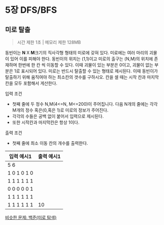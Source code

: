  # 5장 DFS/BFS

## 미로 탈출


 > 시간 제한 1초 | 메모리 제한 128MB 

동빈이는 **N** X **M**크기의 직사각형 형태의 미로에 갖혀 있다. 미로에는 여러 마리의 괴물이 있어 이를 피해야 한다. 
동빈이의 위치는 (1,1)이고 미로의 출구는 (N,M)의 위치에 존재하며 한번에 한 칸 씩 이동할 수 있다.
이때 괴물이 있는 부분은 0이고, 괴물이 없는 부분은 1로 표시되어 있다. 미로는 반드시 탈출할 수 있는 형태로 제시된다.
이때 동빈이가 탈출하기 위해 움직여야 하는 최소칸의 갯수를 구하시오. 칸을 셀 때는 시작 칸과 마지막칸을 모두 포함해서 게산한다.


입력 조건 
 - 첫째 줄에 두 정수 N,M(4<=N, M<=200)이 주어집니다. 다음 N개의 줄에는 각각 M개의 정수 혹은(0,혹은 1)로 미로의 정보가 주어진다.
 - 각각의 수들은 공백 없이 붙어서 입력으로 제시된다.
 - 또한 시작칸과 마지막칸은 항상 1이다.
 
 출력 조건
   - 첫째 줄에 최소 이동 칸의 개수를 출력한다.
  
  | 입력 예시1 | 출력 예시1 |
| ----------|-----------|
|5 6||
|1 0 1 0 1 0||
|1 1 1 1 1 1||
|0 0 0 0 0 1||
|1 1 1 1 1 1||
|1 1 1 1 1 1|10|

[비슷한 문제: 백준(미로 탐색)](https://www.acmicpc.net/problem/2178)
 
 
